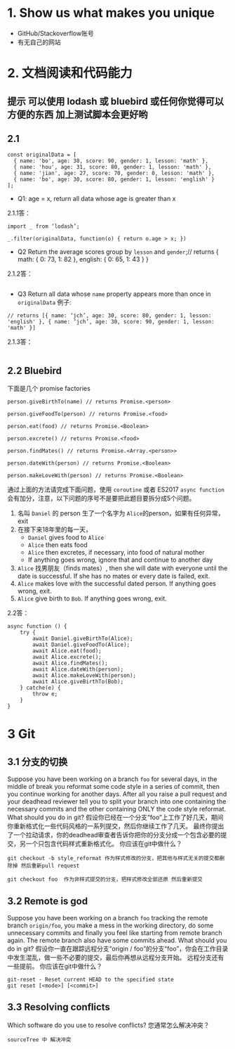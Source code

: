 # 1. Show us what makes you unique* GitHub/Stackoverflow账号* 有无自己的网站# 2. 文档阅读和代码能力 ## 提示 可以使用 lodash 或 bluebird 或任何你觉得可以方便的东西 加上测试脚本会更好哟## 2.1```const originalData = [  { name: 'bo', age: 30, score: 90, gender: 1, lesson: 'math' },  { name: 'hou', age: 31, score: 80, gender: 1, lesson: 'math' },   { name: 'jian', age: 27, score: 70, gender: 0, lesson: 'math' },   { name: 'bo', age: 30, score: 80, gender: 1, lesson: 'english' }];```* Q1:  age = x, return all data whose age is greater than x
2.1.1答：

```import _ from ‘lodash’;
_.filter(originalData, function(o) { return o.age > x; })
```* Q2 Return the average scores group by `lesson` and `gender`;// returns { math: { 0: 73, 1: 82 }, english: { 0: 65, 1: 43 } }2.1.2答：```
```* Q3 Return all data whose `name` property appears more than once in `originalData`例子: 
```// returns [{ name: ‘jch’, age: 30, score: 80, gender: 1, lesson: 'english' }, { name: ‘jch’, age: 30, score: 90, gender: 1, lesson: 'math' }]```2.1.3答：

```

```## 2.2 Bluebird下面是几个 promise factories
```person.giveBirthTo(name) // returns Promise.<person>
person.giveFoodTo(person) // returns Promise.<food>
person.eat(food) // returns Promise.<Boolean>
person.excrete() // returns Promise.<food>
person.findMates() // returns Promise.<Array.<person>>
person.dateWith(person) // returns Promise.<Boolean>
person.makeLoveWith(person) // returns Promise.<Boolean>```通过上面的方法请完成下面问题，使用 `coroutine` 或者 ES2017 `async function` 会有加分，注意，以下问题的序号不是要把此题目要拆分成5个问题。 1. 名叫 `Daniel` 的 person 生了一个名字为 `Alice`的person，如果有任何异常，exit 2. 在接下来18年里的每一天，	* `Daniel` gives food to `Alice`	* `Alice` then eats food	* `Alice` then excretes, if necessary, into food of natural mother	* If anything goes wrong, ignore that and continue to another day 3. `Alice` 找男朋友（finds mates）, then she will date with everyone until the date is successful. If she has no mates or every date is failed, exit. 4. `Alice` makes love with the successful dated person. If anything goes wrong, exit. 5. `Alice` give birth to `Bob`. If anything goes wrong, exit. 2.2答：```
async function () {
	try {
		await Daniel.giveBirthTo(Alice);
		await Daniel.giveFoodTo(Alice);
		await Alice.eat(food);
		await Alice.excrete();
		await Alice.findMates();
		await Alice.dateWith(person);
		await Alice.makeLoveWith(person);
		await Alice.giveBirthTo(Bob);
	} catche(e) {
	 	throw e;
	}
}
```# 3 Git## 3.1  分支的切换Suppose you have been working on a branch `foo` for several days, in the middle of break you reformat some code style in a series of commit, then you continue working for another days. After all you raise a pull request and your deadhead reviewer tell you to split your branch into one containing the necessary commits and the other containing ONLY the code style reformat. What should you do in git?假设你已经在一个分支“foo”上工作了好几天，期间你重新格式化一些代码风格的一系列提交，然后你继续工作了几天。 最终你提出了一个拉动请求，你的deadhead审查者告诉你把你的分支分成一个包含必要的提交，另一个只包含代码样式重新格式化。 你应该在git中做什么？
```
git checkout -b style_reformat 作为样式修改的分支，把其他与样式无关的提交都删除掉 然后重新pull request

git checkout foo  作为非样式提交的分支，把样式修改全部还原 然后重新提交
```## 3.2  Remote is godSuppose you have been working on a branch `foo` tracking the remote branch `origin/foo`, you make a mess in the working directory, do some unnecessary commits and finally you feel like starting from remote branch again. The remote branch also have some commits ahead. What should you do in git?假设你一直在跟踪远程分支“origin / foo”的分支“foo”，你会在工作目录中发生混乱，做一些不必要的提交，最后你再想从远程分支开始。 远程分支还有一些提前。 你应该在git中做什么？

```
git-reset - Reset current HEAD to the specified state
git reset [<mode>] [<commit>]

```## 3.3 Resolving conflictsWhich software do you use to resolve conflicts?您通常怎么解决冲突？

```
sourceTree 中 解决冲突
```